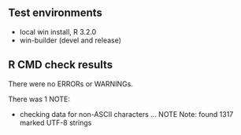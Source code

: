 ## Test environments
* local win install, R 3.2.0
* win-builder (devel and release)

## R CMD check results
There were no ERRORs or WARNINGs. 

There was 1 NOTE:

* checking data for non-ASCII characters ... NOTE
  Note: found 1317 marked UTF-8 strings
